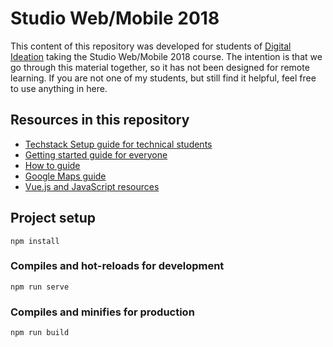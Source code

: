 # Studio Web/Mobile 2018
This content of this repository was developed for students of [Digital Ideation](https://www.hslu.ch/en/lucerne-school-of-information-technology/degree-programs/bachelor/digital-ideation/) taking the Studio Web/Mobile 2018 course. The intention is that we go through this material together, so it has not been designed for remote learning. If you are not one of my students, but still find it helpful, feel free to use anything in here. 

## Resources in this repository
* [Techstack Setup guide for technical students](setup.md)
* [Getting started guide for everyone](getting_started.md)
* [How to guide](howto.md) 
* [Google Maps guide](google_maps.md)
* [Vue.js and JavaScript resources](vue_and_js.md)

## Project setup
```
npm install
```

### Compiles and hot-reloads for development
```
npm run serve
```

### Compiles and minifies for production
```
npm run build
```

